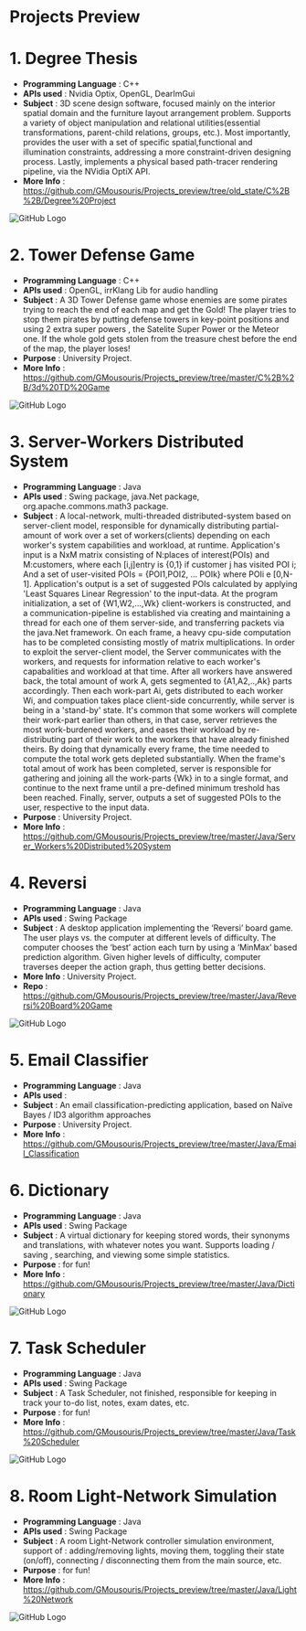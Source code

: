 # Projects Preview



# 1. Degree Thesis
- <b>Programming Language</b> : C++
- <b>APIs used</b> : Nvidia Optix, OpenGL, DearImGui
- <b>Subject</b> : 3D scene design software, focused mainly on the interior spatial domain and the furniture layout arrangement problem. Supports a variety of object manipulation and relational utilities(essential transformations, parent-child relations, groups, etc.). Most importantly, provides the user with a set of specific spatial,functional and illumination constraints, addressing a more constraint-driven designing process. Lastly, implements a physical based path-tracer rendering pipeline, via the NVidia OptiX API.
- <b>More Info</b> : https://github.com/GMousouris/Projects_preview/tree/old_state/C%2B%2B/Degree%20Project

![GitHub Logo](/Images/degree_project_preview.png)







# 2. Tower Defense Game
- <b>Programming Language</b> : C++
- <b>APIs used</b> : OpenGL, irrKlang Lib for audio handling
- <b>Subject</b> : A 3D Tower Defense game whose enemies are some pirates trying to reach the end of each map and get the Gold! The player tries to stop them pirates by putting defense towers in key-point positions and using 2 extra super powers , the Satelite Super Power or the Meteor one. If the whole gold gets stolen from the treasure chest before the end of the map, the player loses! 
- <b>Purpose</b> : University Project.
- <b>More Info</b> : https://github.com/GMousouris/Projects_preview/tree/master/C%2B%2B/3d%20TD%20Game

![GitHub Logo](/Images/TD_game_preview.png)








# 3. Server-Workers Distributed System
- <b>Programming Language</b> : Java
- <b>APIs used</b> : Swing package, java.Net package, org.apache.commons.math3 package.
- <b>Subject</b> : A local-network, multi-threaded distributed-system based on server-client model, responsible for dynamically distributing partial-amount of work over a set of workers(clients) depending on each worker's system capabilities and workload, at runtime.
Application's input is a NxM matrix consisting of N:places of interest(POIs) and M:customers, where each [i,j]entry is {0,1} if customer j has visited POI i; And a set of user-visited POIs = {POI1,POI2, ... POIk} where POIi e [0,N-1].
Application's output is a set of suggested POIs calculated by applying 'Least Squares Linear Regression' to the input-data.
At the program initialization, a set of {W1,W2,...,Wk} client-workers is constructed, and a communication-pipeline is established via creating and maintaining a thread for each one of them server-side, and transferring packets via the java.Net framework.
On each frame, a heavy cpu-side computation has to be completed consisting mostly of matrix multiplications. In order to exploit the server-client model,
the Server communicates with the workers, and requests for information relative to each worker's capabalities and workload at that time. After all workers have answered back, the total amount of work A, gets segmented to {A1,A2,..,Ak} parts accordingly. Then each work-part Ai, gets distributed to each worker Wi, and compuation takes place client-side concurrently, while server is being in a 'stand-by' state. It's common that some workers will complete their work-part earlier than others, in that case, server retrieves the most work-burdened workers, and eases their workload by re-distributing part of their work to the workers that have already finished theirs. By doing that dynamically every frame, the time needed to compute the total work gets depleted substantially. 
When the frame's total amout of work has been completed, server is responsible for gathering and joining all the work-parts {Wk} in to a single format, and continue to the next frame until a pre-defined minimum treshold has been reached.
Finally, server, outputs a set of suggested POIs to the user, respective to the input data.
- <b>Purpose</b> : University Project.
- <b>More Info</b> : https://github.com/GMousouris/Projects_preview/tree/master/Java/Server_Workers%20Distributed%20System






# 4. Reversi
- <b>Programming Language</b> : Java
- <b>APIs used</b> : Swing Package
- <b>Subject</b> : A desktop application implementing the ‘Reversi’ board game. The user plays vs. the computer
at different levels of difficulty. The computer chooses the ‘best’ action each turn  by using a ‘MinMax’ based prediction algorithm. Given higher levels of difficulty, computer traverses deeper the action graph, thus getting better decisions.
- <b>More Info</b> : University Project.
- <b>Repo</b> : https://github.com/GMousouris/Projects_preview/tree/master/Java/Reversi%20Board%20Game

![GitHub Logo](/Images/reversi_preview.png)







# 5. Email Classifier
- <b>Programming Language</b> : Java
- <b>APIs used</b> : 
- <b>Subject</b> : An email classification-predicting  application, based on Naïve Bayes / ID3 algorithm approaches
- <b>Purpose</b> : University Project.
- <b>More Info</b> : https://github.com/GMousouris/Projects_preview/tree/master/Java/Email_Classification







# 6. Dictionary
- <b>Programming Language</b> : Java
- <b>APIs used</b> : Swing Package
- <b>Subject</b> : A virtual dictionary for keeping stored words, their synonyms and translations, with whatever notes you want. Supports loading / saving , searching, and viewing some simple statistics.
- <b>Purpose</b> : for fun!
- <b>More Info</b> : https://github.com/GMousouris/Projects_preview/tree/master/Java/Dictionary

![GitHub Logo](/Images/Dictionairy_preview.png)







# 7. Task Scheduler
- <b>Programming Language</b> : Java
- <b>APIs used</b> : Swing Package
- <b>Subject</b> : A Task Scheduler, not finished, responsible for keeping in track your to-do list, notes, exam dates, etc.
- <b>Purpose</b> : for fun!
- <b>More Info</b> : https://github.com/GMousouris/Projects_preview/tree/master/Java/Task%20Scheduler

![GitHub Logo](/Images/TaskSchedulr_preview.png)







# 8. Room Light-Network Simulation
- <b>Programming Language</b> : Java
- <b>APIs used</b> : Swing Package
- <b>Subject</b> : A room Light-Network controller simulation environment, support of : adding/removing lights, moving them, toggling their state (on/off), connecting / disconnecting them from the main source, etc.
- <b>Purpose</b> : for fun!
- <b>More Info</b> : https://github.com/GMousouris/Projects_preview/tree/master/Java/Light%20Network

![GitHub Logo](/Images/LightNetwork_preview.png)
